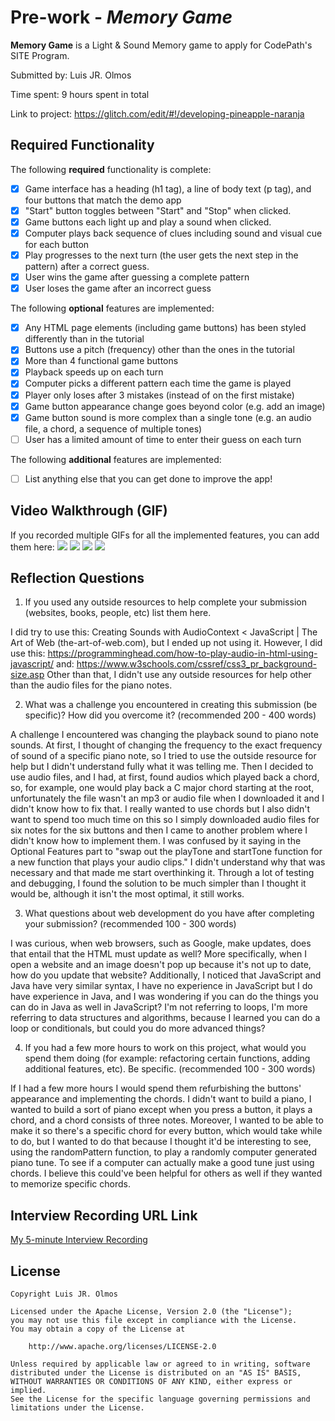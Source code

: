 # Pre-work - *Memory Game*

**Memory Game** is a Light & Sound Memory game to apply for CodePath's SITE Program. 

Submitted by: Luis JR. Olmos

Time spent: 9 hours spent in total

Link to project: https://glitch.com/edit/#!/developing-pineapple-naranja

## Required Functionality

The following **required** functionality is complete:

* [x] Game interface has a heading (h1 tag), a line of body text (p tag), and four buttons that match the demo app
* [x] "Start" button toggles between "Start" and "Stop" when clicked. 
* [x] Game buttons each light up and play a sound when clicked. 
* [x] Computer plays back sequence of clues including sound and visual cue for each button
* [x] Play progresses to the next turn (the user gets the next step in the pattern) after a correct guess. 
* [x] User wins the game after guessing a complete pattern
* [x] User loses the game after an incorrect guess

The following **optional** features are implemented:

* [x] Any HTML page elements (including game buttons) has been styled differently than in the tutorial
* [x] Buttons use a pitch (frequency) other than the ones in the tutorial
* [x] More than 4 functional game buttons
* [x] Playback speeds up on each turn
* [x] Computer picks a different pattern each time the game is played
* [x] Player only loses after 3 mistakes (instead of on the first mistake)
* [x] Game button appearance change goes beyond color (e.g. add an image)
* [x] Game button sound is more complex than a single tone (e.g. an audio file, a chord, a sequence of multiple tones)
* [ ] User has a limited amount of time to enter their guess on each turn

The following **additional** features are implemented:

- [ ] List anything else that you can get done to improve the app!

## Video Walkthrough (GIF)

If you recorded multiple GIFs for all the implemented features, you can add them here:
![](http://g.recordit.co/wBnTE34m5X.gif) 
![](http://g.recordit.co/RBnOy0RO0u.gif)
![](http://g.recordit.co/Ve0F5Carxe.gif)
![](http://g.recordit.co/B6yMM68P0C.gif)

## Reflection Questions
1. If you used any outside resources to help complete your submission (websites, books, people, etc) list them here. 

I did try to use this: Creating Sounds with AudioContext < JavaScript | The Art of Web (the-art-of-web.com), but 
I ended up not using it. 
However, I did use this: https://programminghead.com/how-to-play-audio-in-html-using-javascript/ 
and: https://www.w3schools.com/cssref/css3_pr_background-size.asp
Other than that, I didn't use any outside resources for help other than the audio files for the piano notes.

2. What was a challenge you encountered in creating this submission (be specific)? How did you overcome it? (recommended 200 - 400 words) 

A challenge I encountered was changing the playback sound to piano note sounds. At first, I thought of changing the frequency
to the exact frequency of sound of a specific piano note, so I tried to use the outside resource for help but I didn't understand 
fully what it was telling me. Then I decided to use audio files, and I had, at first, found audios which played back a chord,
so, for example, one would play back a C major chord starting at the root, unfortunately the file wasn't an mp3 or audio file when 
I downloaded it and I didn't know how to fix that. I really wanted to use chords but I also didn't want to spend too much time on this
so I simply downloaded audio files for six notes for the six buttons and then I came to another problem where I didn't know how to implement them.
I was confused by it saying in the Optional Features part to "swap out the playTone and startTone function for a new function that plays 
your audio clips." I didn't understand why that was necessary and that made me start overthinking it. Through a lot of testing and debugging, 
I found the solution to be much simpler than I thought it would be, although it isn't the most optimal, it still works. 


3. What questions about web development do you have after completing your submission? (recommended 100 - 300 words) 

I was curious, when web browsers, such as Google, make updates, does that entail that the HTML must update as well? 
More specifically, when I open a website and an image doesn't pop up because it's not up to date, how do you update that website?
Additionally, I noticed that JavaScript and Java have very similar syntax, I have no experience in JavaScript but 
I do have experience in Java, and I was wondering if you can do the things you can do in Java as well in JavaScript? 
I'm not referring to loops, I'm more referring to data structures and algorithms, because I learned you can do a loop or conditionals, 
but could you do more advanced things?  

4. If you had a few more hours to work on this project, what would you spend them doing (for example: refactoring certain functions, adding additional features, etc). Be specific. (recommended 100 - 300 words) 

If I had a few more hours I would spend them refurbishing the buttons' appearance and implementing the chords. I didn't want to build a piano,
I wanted to build a sort of piano except when you press a button, it plays a chord, and a chord consists of three notes. 
Moreover, I wanted to be able to make it so there's a specific chord for every button, which would take while to do, 
but I wanted to do that because I thought it'd be interesting to see, using the randomPattern function, to play a randomly
computer generated piano tune. To see if a computer can actually make a good tune just using chords. I believe 
this could've been helpful for others as well if they wanted to memorize specific chords.



## Interview Recording URL Link

[My 5-minute Interview Recording](https://www.loom.com/share/6ce893325e6147d7849ea0b1e6fa8c50)


## License

    Copyright Luis JR. Olmos

    Licensed under the Apache License, Version 2.0 (the "License");
    you may not use this file except in compliance with the License.
    You may obtain a copy of the License at

        http://www.apache.org/licenses/LICENSE-2.0

    Unless required by applicable law or agreed to in writing, software
    distributed under the License is distributed on an "AS IS" BASIS,
    WITHOUT WARRANTIES OR CONDITIONS OF ANY KIND, either express or implied.
    See the License for the specific language governing permissions and
    limitations under the License.
